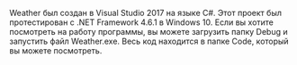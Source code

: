 Weather был создан в Visual Studio 2017 на языке C#. Этот проект был протестирован с .NET Framework 4.6.1 в Windows 10. Если вы хотите посмотреть на работу программы, вы можете загрузить папку Debug и запустить файл Weather.exe. Весь код находится в папке Code, который вы можете посмотреть.
